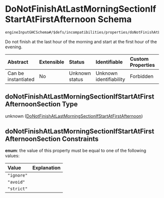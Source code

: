 # DoNotFinishAtLastMorningSectionIfStartAtFirstAfternoon Schema

```txt
engineInputGHCSchema#/$defs/incompatibilities/properties/doNotFinishAtLastMorningSectionIfStartAtFirstAfternoonSection
```

Do not finish at the last hour of the morning and start at the first hour of the evening.

| Abstract            | Extensible | Status         | Identifiable            | Custom Properties | Additional Properties | Access Restrictions | Defined In                                                        |
| :------------------ | :--------- | :------------- | :---------------------- | :---------------- | :-------------------- | :------------------ | :---------------------------------------------------------------- |
| Can be instantiated | No         | Unknown status | Unknown identifiability | Forbidden         | Allowed               | none                | [ghc.schema.json*](../out/ghc.schema.json "open original schema") |

## doNotFinishAtLastMorningSectionIfStartAtFirstAfternoonSection Type

unknown ([DoNotFinishAtLastMorningSectionIfStartAtFirstAfternoon](ghc-defs-incompatibilities-properties-donotfinishatlastmorningsectionifstartatfirstafternoon.md))

## doNotFinishAtLastMorningSectionIfStartAtFirstAfternoonSection Constraints

**enum**: the value of this property must be equal to one of the following values:

| Value      | Explanation |
| :--------- | :---------- |
| `"ignore"` |             |
| `"avoid"`  |             |
| `"strict"` |             |
